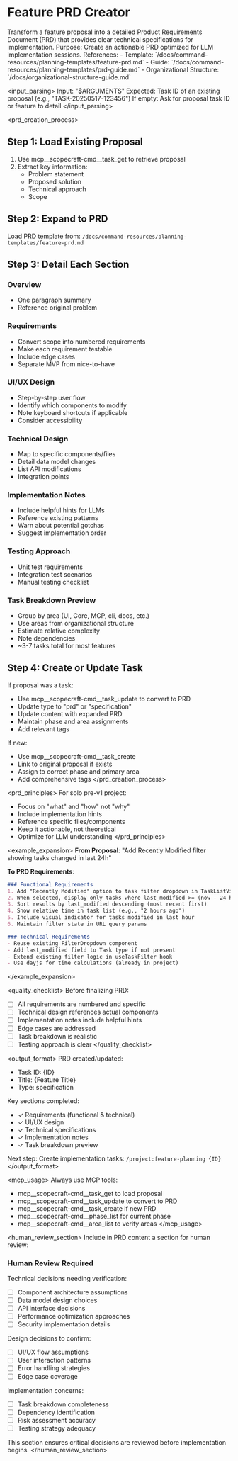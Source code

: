 # Feature PRD Creator

<task>
Transform a feature proposal into a detailed Product Requirements Document (PRD) that provides clear technical specifications for implementation.
</task>

<context>
Purpose: Create an actionable PRD optimized for LLM implementation sessions.
References:
- Template: `/docs/command-resources/planning-templates/feature-prd.md`
- Guide: `/docs/command-resources/planning-templates/prd-guide.md`
- Organizational Structure: `/docs/organizational-structure-guide.md`
</context>

<input_parsing>
Input: "$ARGUMENTS"
Expected: Task ID of an existing proposal (e.g., "TASK-20250517-123456")
If empty: Ask for proposal task ID or feature to detail
</input_parsing>

<prd_creation_process>

## Step 1: Load Existing Proposal
1. Use mcp__scopecraft-cmd__task_get to retrieve proposal
2. Extract key information:
   - Problem statement
   - Proposed solution
   - Technical approach
   - Scope

## Step 2: Expand to PRD
Load PRD template from:
`/docs/command-resources/planning-templates/feature-prd.md`

## Step 3: Detail Each Section

### Overview
- One paragraph summary
- Reference original problem

### Requirements
- Convert scope into numbered requirements
- Make each requirement testable
- Include edge cases
- Separate MVP from nice-to-have

### UI/UX Design
- Step-by-step user flow
- Identify which components to modify
- Note keyboard shortcuts if applicable
- Consider accessibility

### Technical Design
- Map to specific components/files
- Detail data model changes
- List API modifications
- Integration points

### Implementation Notes
- Include helpful hints for LLMs
- Reference existing patterns
- Warn about potential gotchas
- Suggest implementation order

### Testing Approach
- Unit test requirements
- Integration test scenarios
- Manual testing checklist

### Task Breakdown Preview
- Group by area (UI, Core, MCP, cli, docs, etc.)
- Use areas from organizational structure
- Estimate relative complexity
- Note dependencies
- ~3-7 tasks total for most features

## Step 4: Create or Update Task
If proposal was a task:
- Use mcp__scopecraft-cmd__task_update to convert to PRD
- Update type to "prd" or "specification"
- Update content with expanded PRD
- Maintain phase and area assignments
- Add relevant tags

If new:
- Use mcp__scopecraft-cmd__task_create
- Link to original proposal if exists
- Assign to correct phase and primary area
- Add comprehensive tags
</prd_creation_process>

<prd_principles>
For solo pre-v1 project:
- Focus on "what" and "how" not "why"
- Include implementation hints
- Reference specific files/components
- Keep it actionable, not theoretical
- Optimize for LLM understanding
</prd_principles>

<example_expansion>
**From Proposal**:
"Add Recently Modified filter showing tasks changed in last 24h"

**To PRD Requirements**:
```markdown
### Functional Requirements
1. Add "Recently Modified" option to task filter dropdown in TaskListView component
2. When selected, display only tasks where last_modified >= (now - 24 hours)
3. Sort results by last_modified descending (most recent first)
4. Show relative time in task list (e.g., "2 hours ago")
5. Include visual indicator for tasks modified in last hour
6. Maintain filter state in URL query params

### Technical Requirements
- Reuse existing FilterDropdown component
- Add last_modified field to Task type if not present
- Extend existing filter logic in useTaskFilter hook
- Use dayjs for time calculations (already in project)
```
</example_expansion>

<quality_checklist>
Before finalizing PRD:
- [ ] All requirements are numbered and specific
- [ ] Technical design references actual components
- [ ] Implementation notes include helpful hints
- [ ] Edge cases are addressed
- [ ] Task breakdown is realistic
- [ ] Testing approach is clear
</quality_checklist>

<output_format>
PRD created/updated:
- Task ID: {ID}
- Title: {Feature Title}
- Type: specification

Key sections completed:
- ✓ Requirements (functional & technical)
- ✓ UI/UX design
- ✓ Technical specifications
- ✓ Implementation notes
- ✓ Task breakdown preview

Next step:
Create implementation tasks: `/project:feature-planning {ID}`
</output_format>

<mcp_usage>
Always use MCP tools:
- mcp__scopecraft-cmd__task_get to load proposal
- mcp__scopecraft-cmd__task_update to convert to PRD
- mcp__scopecraft-cmd__task_create if new PRD
- mcp__scopecraft-cmd__phase_list for current phase
- mcp__scopecraft-cmd__area_list to verify areas
</mcp_usage>

<human_review_section>
Include in PRD content a section for human review:

### Human Review Required

Technical decisions needing verification:
- [ ] Component architecture assumptions
- [ ] Data model design choices
- [ ] API interface decisions
- [ ] Performance optimization approaches
- [ ] Security implementation details

Design decisions to confirm:
- [ ] UI/UX flow assumptions
- [ ] User interaction patterns
- [ ] Error handling strategies
- [ ] Edge case coverage

Implementation concerns:
- [ ] Task breakdown completeness
- [ ] Dependency identification
- [ ] Risk assessment accuracy
- [ ] Testing strategy adequacy

This section ensures critical decisions are reviewed before implementation begins.
</human_review_section>